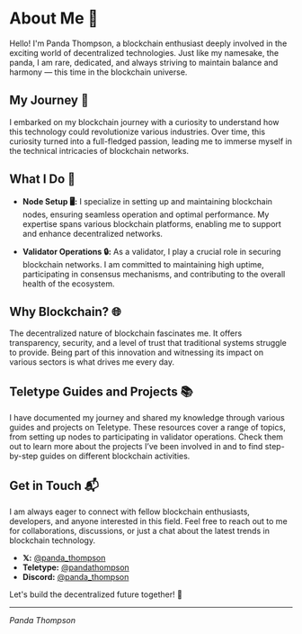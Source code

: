 # About Me 🐼

Hello! I'm Panda Thompson, a blockchain enthusiast deeply involved in the exciting world of decentralized technologies. Just like my namesake, the panda, I am rare, dedicated, and always striving to maintain balance and harmony — this time in the blockchain universe.

## My Journey 🚀

I embarked on my blockchain journey with a curiosity to understand how this technology could revolutionize various industries. Over time, this curiosity turned into a full-fledged passion, leading me to immerse myself in the technical intricacies of blockchain networks.

## What I Do 🔧

- **Node Setup 🖥️:** I specialize in setting up and maintaining blockchain nodes, ensuring seamless operation and optimal performance. My expertise spans various blockchain platforms, enabling me to support and enhance decentralized networks.
  
- **Validator Operations 🔒:** As a validator, I play a crucial role in securing blockchain networks. I am committed to maintaining high uptime, participating in consensus mechanisms, and contributing to the overall health of the ecosystem.

## Why Blockchain? 🌐

The decentralized nature of blockchain fascinates me. It offers transparency, security, and a level of trust that traditional systems struggle to provide. Being part of this innovation and witnessing its impact on various sectors is what drives me every day.

## Teletype Guides and Projects 📚

I have documented my journey and shared my knowledge through various guides and projects on Teletype. These resources cover a range of topics, from setting up nodes to participating in validator operations. Check them out to learn more about the projects I’ve been involved in and to find step-by-step guides on different blockchain activities.

## Get in Touch 📬

I am always eager to connect with fellow blockchain enthusiasts, developers, and anyone interested in this field. Feel free to reach out to me for collaborations, discussions, or just a chat about the latest trends in blockchain technology.

- **𝕏:** [@panda_thompson](https://x.com/panda_thompson)
- **Teletype:** [@pandathompson](https://teletype.in/@pandathompson) 
- **Discord:** [@panda_thompson](https://discord.com/users/960313566920052746)

Let's build the decentralized future together! 🐾

---

_Panda Thompson_
